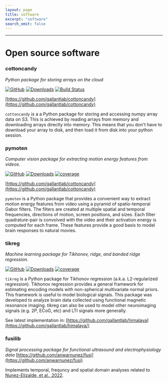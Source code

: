 ```yaml
---
layout: page
title: software
excerpt: "software"
search_omit: false
---
```


---

# Open source software

### cottoncandy

_Python package for storing arrays on the cloud_

[![GitHub](https://img.shields.io/badge/GitHub-cottoncandy-blue)](https://github.com/gallantlab/cottoncandy)
[![Downloads](https://pepy.tech/badge/cottoncandy)](https://pepy.tech/project/cottoncandy)
[![Build Status](https://github.com/gallantlab/cottoncandy/actions/workflows/run_tests.yml/badge.svg)](https://github.com/gallantlab/cottoncandy/actions/workflows/run_tests.yml)

[https://github.com/gallantlab/cottoncandy](https://github.com/gallantlab/cottoncandy)

`cottoncandy` is a a Python package for storing and accessing numpy array data on S3. This is achieved by reading arrays from memory and downloading arrays directly into memory. This means that you don't have to download your array to disk, and then load it from disk into your python session.

### pymoten

_Computer vision package for extracting motion energy features from videos._

[![GitHub](https://img.shields.io/badge/GitHub-pymoten-blue)](https://github.com/gallantlab/pymoten)
[![Downloads](https://pepy.tech/badge/pymoten)](https://pepy.tech/project/pymoten)
[![coverage](https://codecov.io/gh/gallantlab/pymoten/branch/main/graph/badge.svg)](https://codecov.io/gh/gallantlab/pymoten)

[https://github.com/gallantlab/cottoncandy](https://github.com/gallantlab/cottoncandy)

`pymoten` is a Python package that provides a convenient way to extract motion energy features from video using a pyramid of spatio-temporal Gabor filters. The filters are created at multiple spatial and temporal frequencies, directions of motion, screen positions, and sizes. Each filter quadrature-pair is convolved with the video and their activation energy is computed for each frame. These features provide a good basis to model brain responses to natural movies.

### tikreg

_Machine learning package for Tikhonov, ridge, and banded ridge regression._

[![GitHub](https://img.shields.io/badge/GitHub-tikreg-blue)](https://github.com/gallantlab/tikreg)
[![Downloads](https://pepy.tech/badge/tikreg)](https://pepy.tech/project/tikreg)
[![coverage](https://codecov.io/gh/gallantlab/tikreg/branch/main/graph/badge.svg)](https://codecov.io/gh/gallantlab/tikreg)

`tikreg` is a Python package for Tikhonov regression (a.k.a. L2-regularized regression). Tikhonov regression provides a general framework for estimating encoding models with non-spherical multivariate normal priors. This framework is useful to model biological signals. This package was developed to analyze brain data collected using functional magnetic resonance imaging. tikreg can also be used to model other neuroimaging signals (e.g. 2P, ECoG, etc) and LTI signals more generally.

See latest implementation in: [https://github.com/gallantlab/himalaya](https://github.com/gallantlab/himalaya/)

### fusilib

_Signal processing package for functional ultrasound and electrophysiology data_
[https://github.com/anwarnunez/fusi](https://github.com/anwarnunez/fusi)

<!-- [![GitHub](https://img.shields.io/badge/GitHub-fusilib-blue)] -->

Implements temporal, frequncy and spatial domain analyses related to [Nunez-Elizalde, et al., 2022](https://doi.org/10.1016/j.neuron.2022.02.012).
